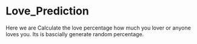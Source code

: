 # Love_Prediction
Here we are Calculate the love percentage how much you lover or anyone loves you.
Its is bascially generate random percentage.
